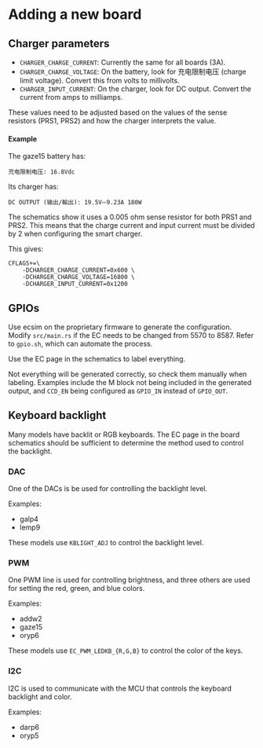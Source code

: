 # Adding a new board

## Charger parameters

- `CHARGER_CHARGE_CURRENT`: Currently the same for all boards (3A).
- `CHARGER_CHARGE_VOLTAGE`: On the battery, look for 充电限制电压 (charge limit
  voltage). Convert this from volts to millivolts.
- `CHARGER_INPUT_CURRENT`: On the charger, look for DC output. Convert the
  current from amps to milliamps.

These values need to be adjusted based on the values of the sense resistors
(PRS1, PRS2) and how the charger interprets the value.

#### Example

The gaze15 battery has:

```
充电限制电压: 16.8Vdc
```

Its charger has:

```
DC OUTPUT (输出/輸出): 19.5V⎓9.23A 180W
```

The schematics show it uses a 0.005 ohm sense resistor for both PRS1 and PRS2.
This means that the charge current and input current must be divided by 2 when
configuring the smart charger.

This gives:

```
CFLAGS+=\
	-DCHARGER_CHARGE_CURRENT=0x600 \
	-DCHARGER_CHARGE_VOLTAGE=16800 \
	-DCHARGER_INPUT_CURRENT=0x1200
```

## GPIOs

Use ecsim on the proprietary firmware to generate the configuration. Modify
`src/main.rs` if the EC needs to be changed from 5570 to 8587. Refer to
`gpio.sh`, which can automate the process.

Use the EC page in the schematics to label everything.

Not everything will be generated correctly, so check them manually when
labeling. Examples include the M block not being included in the generated
output, and `CCD_EN` being configured as `GPIO_IN` instead of `GPIO_OUT`.

## Keyboard backlight

Many models have backlit or RGB keyboards. The EC page in the board schematics
should be sufficient to determine the method used to control the backlight.

### DAC

One of the DACs is be used for controlling the backlight level.

Examples:

- galp4
- lemp9

These models use `KBLIGHT_ADJ` to control the backlight level.

### PWM

One PWM line is used for controlling brightness, and three others are used for
setting the red, green, and blue colors.

Examples:

- addw2
- gaze15
- oryp6

These models use `EC_PWM_LEDKB_{R,G,B}` to control the color of the keys.

### I2C

I2C is used to communicate with the MCU that controls the keyboard backlight
and color.

Examples:

- darp6
- oryp5
